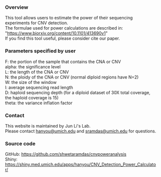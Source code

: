 ### Overview
This tool allows users to estimate the power of their sequencing experiments for CNV detection.  
The formulae used for power calculations are described in: "https://www.biorxiv.org/content/10.1101/413690v1"  
If you find this tool useful, please consider cite our paper.  

### Parameters specified by user
F: the portion of the sample that contains the CNA or CNV  
alpha: the significance level  
L: the length of the CNA or CNV  
N: the ploidy of the CNA or CNV (normal diploid regions have N=2)  
W: the size of the window  
l: average sequencing read length  
D: haploid sequencing depth (for a diploid dataset of 30X total coverage, the haploid coverage is 15)  
theta: the variance inflation factor  

### Contact
This website is maintained by Jun Li's Lab.  
Please contact hanyou@umich.edu and sramdas@umich.edu for questions.

### Source code
GitHub: https://github.com/shwetaramdas/cnvpoweranalysis  
Shiny: https://shiny.med.umich.edu/apps/hanyou/CNV_Detection_Power_Calculator/
